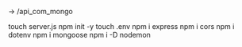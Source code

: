 
-> /api_com_mongo

touch server.js
npm init -y
touch .env
npm i express
npm i cors
npm i dotenv
npm i mongoose
npm i -D nodemon